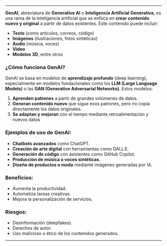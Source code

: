 
---

**GenAI**, abreviatura de **Generative AI** o **Inteligencia Artificial Generativa**, es una rama de la inteligencia artificial que se enfoca en **crear contenido nuevo y original** a partir de datos existentes. Este contenido puede incluir:

- **Texto** (como artículos, correos, código)
- **Imágenes** (ilustraciones, fotos sintéticas)
- **Audio** (música, voces)
- **Video**
- **Modelos 3D**, entre otros 
### ¿Cómo funciona GenAI?

GenAI se basa en modelos de **aprendizaje profundo** (deep learning), especialmente en modelos fundacionales como los **LLM (Large Language Models)** o las **GAN (Generative Adversarial Networks)**. Estos modelos:

1. **Aprenden patrones** a partir de grandes volúmenes de datos.
2. **Generan contenido nuevo** que sigue esos patrones, pero no copia directamente los datos originales.
3. **Se adaptan y mejoran** con el tiempo mediante retroalimentación y nuevos datos 
### Ejemplos de uso de GenAI:

- **Chatbots avanzados** como ChatGPT.
- **Creación de arte digital** con herramientas como DALL·E.
- **Generación de código** con asistentes como GitHub Copilot.
- **Producción de música o voces sintéticas**.
- **Diseño de productos o moda** mediante imágenes generadas por IA.

### Beneficios:

- Aumenta la productividad.
- Automatiza tareas creativas.
- Mejora la personalización de servicios.

### Riesgos:

- Desinformación (deepfakes).
- Derechos de autor.
- Uso malicioso o ético de los contenidos generados.

---

